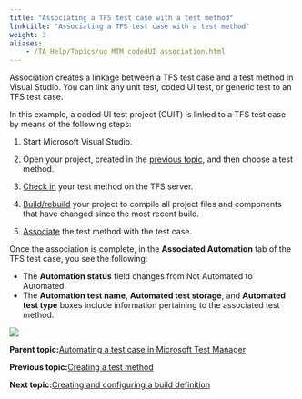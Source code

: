 ```yaml
--- 
title: "Associating a TFS test case with a test method"
linktitle: "Associating a TFS test case with a test method"
weight: 3
aliases: 
    - /TA_Help/Topics/ug_MTM_codedUI_association.html
---
```


Association creates a linkage between a TFS test case and a test method in Visual Studio. You can link any unit test, coded UI test, or generic test to an TFS test case.

In this example, a coded UI test project \(CUIT\) is linked to a TFS test case by means of the following steps:

1.  Start Microsoft Visual Studio.

2.  Open your project, created in the [previous topic](/TA_Help/Topics/ug_MTM_test_methods.html), and then choose a test method.

3.  [Check in](https://docs.microsoft.com/en-us/vsts/tfvc/check-your-work-team-codebase?view=vsts#choose-the-files-you-want-to-check-in) your test method on the TFS server.

4.  [Build/rebuild](https://docs.microsoft.com/en-us/visualstudio/ide/building-and-cleaning-projects-and-solutions-in-visual-studio#to-build-or-rebuild-a-single-project) your project to compile all project files and components that have changed since the most recent build.

5.  [Associate](https://docs.microsoft.com/en-us/vsts/build-release/test/associate-automated-test-with-test-case?view=vsts#associate-your-test) the test method with the test case.


Once the association is complete, in the **Associated Automation** tab of the TFS test case, you see the following:

-   The **Automation status** field changes from Not Automated to Automated.
-   The **Automation test name**, **Automated test storage**, and **Automated test type** boxes include information pertaining to the associated test method.

![](/images//Images/MTM_association_codedUI_result.png)

**Parent topic:**[Automating a test case in Microsoft Test Manager](/TA_Help/Topics/ug_MTM_automating_TC.html)

**Previous topic:**[Creating a test method](/TA_Help/Topics/ug_MTM_test_methods.html)

**Next topic:**[Creating and configuring a build definition](/TA_Help/Topics/ug_MTM_build_definition.html)

